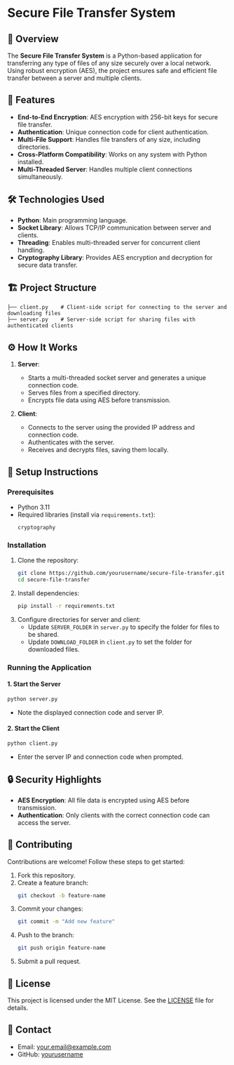 # Secure File Transfer System

## 🚀 Overview
The **Secure File Transfer System** is a Python-based application for transferring any type of files of any size securely over a local network. Using robust encryption (AES), the project ensures safe and efficient file transfer between a server and multiple clients.

## 📜 Features
- **End-to-End Encryption**: AES encryption with 256-bit keys for secure file transfer.
- **Authentication**: Unique connection code for client authentication.
- **Multi-File Support**: Handles file transfers of any size, including directories.
- **Cross-Platform Compatibility**: Works on any system with Python installed.
- **Multi-Threaded Server**: Handles multiple client connections simultaneously.

## 🛠️ Technologies Used
- **Python**: Main programming language.
- **Socket Library**: Allows TCP/IP communication between server and clients.
- **Threading**: Enables multi-threaded server for concurrent client handling.
- **Cryptography Library**: Provides AES encryption and decryption for secure data transfer.

## 🏗️ Project Structure
```plaintext
├── client.py    # Client-side script for connecting to the server and downloading files
├── server.py    # Server-side script for sharing files with authenticated clients
```

## ⚙️ How It Works
1. **Server**:
   - Starts a multi-threaded socket server and generates a unique connection code.
   - Serves files from a specified directory.
   - Encrypts file data using AES before transmission.

2. **Client**:
   - Connects to the server using the provided IP address and connection code.
   - Authenticates with the server.
   - Receives and decrypts files, saving them locally.

## 📂 Setup Instructions

### Prerequisites
- Python 3.11
- Required libraries (install via `requirements.txt`):
  ```plaintext
  cryptography
  ```

### Installation
1. Clone the repository:
   ```bash
   git clone https://github.com/yourusername/secure-file-transfer.git
   cd secure-file-transfer
   ```
2. Install dependencies:
   ```bash
   pip install -r requirements.txt
   ```
3. Configure directories for server and client:
   - Update `SERVER_FOLDER` in `server.py` to specify the folder for files to be shared.
   - Update `DOWNLOAD_FOLDER` in `client.py` to set the folder for downloaded files.

### Running the Application
#### 1. Start the Server
   ```bash
   python server.py
   ```
   - Note the displayed connection code and server IP.

#### 2. Start the Client
   ```bash
   python client.py
   ```
   - Enter the server IP and connection code when prompted.

## 🔒 Security Highlights
- **AES Encryption**: All file data is encrypted using AES before transmission.
- **Authentication**: Only clients with the correct connection code can access the server.

## 🤝 Contributing
Contributions are welcome! Follow these steps to get started:
1. Fork this repository.
2. Create a feature branch:
   ```bash
   git checkout -b feature-name
   ```
3. Commit your changes:
   ```bash
   git commit -m "Add new feature"
   ```
4. Push to the branch:
   ```bash
   git push origin feature-name
   ```
5. Submit a pull request.

## 📜 License
This project is licensed under the MIT License. See the [LICENSE](LICENSE) file for details.

## 📧 Contact
- Email: [your.email@example.com](mailto:your.email@example.com)
- GitHub: [yourusername](https://github.com/yourusername)
